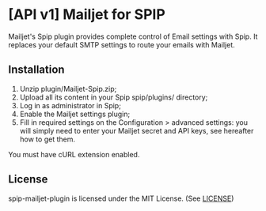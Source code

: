 [API v1] Mailjet for SPIP
=====================

Mailjet's Spip plugin provides complete control of Email settings with Spip.
It replaces your default SMTP settings to route your emails with Mailjet.


Installation
------------

1. Unzip plugin/Mailjet-Spip.zip;
2. Upload all its content in your Spip spip/plugins/ directory;
3. Log in as administrator in Spip;
4. Enable the Mailjet settings plugin;
5. Fill in required settings on the Configuration > advanced settings: you will simply need to enter your Mailjet secret and API keys, see hereafter how to get them.

You must have cURL extension enabled.


License
------------

spip-mailjet-plugin is licensed under the MIT License. (See [LICENSE](LICENSE.md))